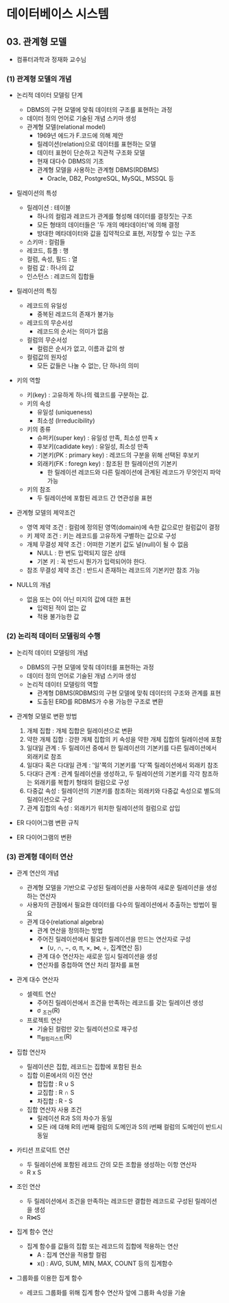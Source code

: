 # 데이터베이스 시스템

## 03. 관계형 모델

- 컴퓨터과학과 정재화 교수님

### (1) 관계형 모델의 개념

- 논리적 데이터 모델링 단계
    - DBMS의 구현 모델에 맞춰 데이터의 구조를 표현하는 과정
    - 데이터 정의 언어로 기술된 개념 스키마 생성
    - 관계형 모델(relational model)
        - 1969년 에드가 F.코드에 의해 제안
        - 릴레이션(relation)으로 데이터를 표현하는 모델
        - 데이터 표현이 단순하고 직관적 구조화 모델
        - 현재 대다수 DBMS의 기초
        - 관계형 모델을 사용하는 관계형 DBMS(RDBMS)
            - Oracle, DB2, PostgreSQL, MySQL, MSSQL 등

- 릴레이션의 특성
    - 릴레이션 : 테이블
        - 하나의 컬럼과 레코드가 관계를 형성해 데이터를 결정짓는 구조
        - 모든 형태의 데이터들은 '두 개의 메타데이터'에 의해 결정
        - 방대한 메타데이터와 값을 집약적으로 표현, 저장할 수 있는 구조
    - 스키마 : 컬럼들
    - 레코드, 튜플 : 행
    - 컬럼, 속성, 필드 : 열
    - 컬럼 값 : 하나의 값
    - 인스턴스 : 레코드의 집합들
- 릴레이션의 특징
    - 레코드의 유일성
        - 중복된 레코드의 존재가 불가능
    - 레코드의 무순서성
        - 레코드의 순서는 의미가 없음
    - 컬럼의 무순서성
        - 컬럼은 순서가 없고, 이름과 값의 쌍
    - 컬럼값의 원자성
        - 모든 값들은 나눌 수 없는, 단 하나의 의미

- 키의 역할
    - 키(key) : 고유하게 하나의 렠코드를 구분하는 값.
    - 키의 속성
        - 유일성 (uniqueness)
        - 최소성 (Irreducibility)
    - 키의 종류
        - 슈퍼키(super key) : 유일성 만족, 최소성 만족 x
        - 후보키(cadidate key) : 유일성, 최소성 만족
        - 기본키(PK : primary key) : 레코드의 구분을 위해 선택된 후보키
        - 외래키(FK : foregn key) : 참조된 한 릴레이션의 기본키
            - 한 릴레이션 레코드와 다른 릴레이션에 관계된 레코드가 무엇인지 파악 가능
    - 키의 참조
        - 두 릴레이션에 포함된 레코드 간 연관성을 표현

- 관계형 모델의 제약조건
    - 영역 제약 조건 : 컬럼에 정의된 영역(domain)에 속한 값으로만 컬럼값이 결정
    - 키 제약 조건 : 키는 레코드를 고유하게 구별하는 값으로 구성
    - 개체 무결성 제약 조건 : 어떠한 기본키 값도 널(null)이 될 수 없음
        - NULL : 한 번도 입력되지 않은 상태
        - 기본 키 : 꼭 반드시 뭔가가 입력되어야 한다.
    - 참조 무결성 제약 조건 : 반드시 존재하는 레코드의 기본키만 참조 가능
- NULL의 개념
    - 없음 또는 0이 아닌 미지의 값에 대한 표현
        - 입력된 적이 없는 값
        - 적용 불가능한 값

### (2) 논리적 데이터 모델링의 수행

- 논리적 데이터 모델링의 개념
    - DBMS의 구현 모델에 맞춰 데이터를 표현하는 과정
    - 데이터 정의 언어로 기술된 개념 스키마 생성
    - 논리적 데이터 모델링의 역할
        - 관계형 DBMS(RDBMS)의 구현 모델에 맞춰 데이터의 구조와 관계를 표현
        - 도출된 ERD를 RDBMS가 수용 가능한 구조로 변환
- 관계형 모델로 변환 방법
    1. 개체 집합 : 개체 집합은 릴레이션으로 변환
    2. 약한 개체 집합 : 강한 개체 집합의 키 속성을 약한 개체 집합의 릴레이션에 포함
    3. 일대일 관계 : 두 릴레이션 중에서 한 릴레이션의 기본키를 다른 릴레이션에서 외래키로 참조
    4. 일대다 혹은 다대일 관계 : '일'쪽의 기본키를 '다'쪽 릴레이션에서 외래키 참조
    5. 다대다 관계 : 관계 릴레이션을 생성하고, 두 릴레이션의 기본키를 각각 참조하는 외래키를 복합키 형태의 컬럼으로 구성
    6. 다중값 속성 : 릴레이션의 기본키를 참조하는 외래키와 다중값 속성으로 별도의 릴레이션으로 구성
    7. 관계 집합의 속성 : 외래키가 위치한 릴레이션의 컬럼으로 삽입

- ER 다이어그램 변환 규칙
- ER 다이어그램의 변환

### (3) 관계형 데이터 연산

- 관계 연산의 개념
    - 관계형 모델을 기반으로 구성된 릴레이션을 사용하여 새로운 릴레이션을 생성하는 연산자
    - 사용자의 관점에서 필요한 데이터를 다수의 릴레이션에서 추출하는 방법이 필요
    - 관계 대수(relational algebra)
        - 관계 연산을 정의하는 방법
        - 주어진 릴레이션에서 필요한 릴레이션을 만드는 연산자로 구성
            - (∪, ∩, −, σ, π, ×, ⋈, ÷, 집계연산 등)
        - 관계 대수 연산자는 새로운 임시 릴레이션을 생성
        - 연산자를 중첩하여 연산 처리 절차를 표현

- 관계 대수 연산자
    - 셀렉트 연산
        - 주어진 릴레이션에서 조건을 만족하는 레코드를 갖는 릴레이션 생성
        - σ <sub>조건</sub>(R)
    - 프로젝트 연산
        - 기술된 컬럼만 갖는 릴레이션으로 재구성
        - π<sub>컬럼리스트</sub>(R)
- 집합 연산자
    - 릴레이션은 집합, 레코드는 집합에 포함된 원소
    - 집합 이론에서의 이진 연산
        - 합집합 : R ∪ S
        - 교집합 : R ∩ S
        - 차집합 : R - S
    - 집합 연산자 사용 조건
        - 릴레이션 R과 S의 차수가 동일
        - 모든 i에 대해 R의 i번째 컬럼의 도메인과 S의 i번째 컬럼의 도메인이 반드시 동일
- 카티션 프로덕트 연산
    - 두 릴레이션에 포함된 레코드 간의 모든 조합을 생성하는 이항 연산자
    - R x S
- 조인 연산
    - 두 릴레이션에서 조건을 만족하는 레코드만 결합한 레코드로 구성된 릴레이션을 생성
    - R⋈S
- 집계 함수 연산
    - 집계 함수를 값들의 집합 또는 레코드의 집합에 적용하는 연산
        - A : 집계 연산을 적용할 컬럼
        - x() : AVG, SUM, MIN, MAX, COUNT 등의 집계함수
- 그룹화를 이용한 집계 함수
    - 레코드 그룹화를 위해 집계 함수 연산자 앞에 그룹화 속성을 기술
